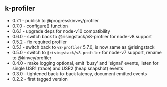 k-profiler
----------

- 0.7.1 - publish to @progresskinvey/profiler
- 0.7.0 - configure() function
- 0.6.1 - upgrade deps for node-v10 compatibility
- 0.6.0 - switch back to @risingstack/v8-profiler for node-v8 support
- 0.5.2 - fix required profiler
- 0.5.1 - switch back to `v8-profiler` 5.7.0, is now same as @risingstack
- 0.5.0 - switch to `@risingstack/v8-profiler` for node-v7 support, rename to @kinvey/profiler
- 0.4.0 - make logging optional, emit 'busy' and 'signal' events, listen for single USR1 (trace) and USR2 (heap snapshot) events
- 0.3.0 - tightened back-to-back latency, document emitted events
- 0.2.2 - first tagged version

